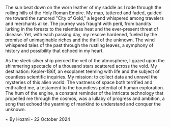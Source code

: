 
The sun beat down on the worn leather of my saddle as I rode through the rolling hills of the Holy Roman Empire. My map, tattered and faded, guided me toward the rumored "City of Gold," a legend whispered among travelers and merchants alike. The journey was fraught with peril, from bandits lurking in the forests to the relentless heat and the ever-present threat of disease. Yet, with each passing day, my resolve hardened, fueled by the promise of unimaginable riches and the thrill of the unknown. The wind whispered tales of the past through the rustling leaves, a symphony of history and possibility that echoed in my heart.

As the sleek silver ship pierced the veil of the atmosphere, I gazed upon the shimmering spectacle of a thousand stars scattered across the void. My destination: Kepler-186f, an exoplanet teeming with life and the subject of countless scientific inquiries. My mission: to collect data and unravel the mysteries of this alien world. The vastness of space both terrified and enthralled me, a testament to the boundless potential of human exploration. The hum of the engine, a constant reminder of the intricate technology that propelled me through the cosmos, was a lullaby of progress and ambition, a song that echoed the yearning of mankind to understand and conquer the unknown. 

~ By Hozmi - 22 October 2024
